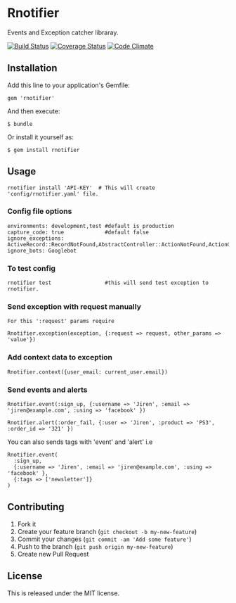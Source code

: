 # Rnotifier

Events and Exception catcher libraray.

[![Build Status](https://travis-ci.org/jiren/rnotifier.png?branch=master)](https://travis-ci.org/jiren/rnotifier) 
 [![Coverage Status](https://coveralls.io/repos/jiren/rnotifier/badge.png?branch=master)](https://coveralls.io/r/jiren/rnotifier?branch=master)
 [![Code Climate](https://codeclimate.com/github/jiren/rnotifier.png)](https://codeclimate.com/github/jiren/rnotifier)

## Installation

Add this line to your application's Gemfile:

    gem 'rnotifier'

And then execute:

    $ bundle

Or install it yourself as:

    $ gem install rnotifier

## Usage

    rnotifier install 'API-KEY'  # This will create 'config/rnotifier.yaml' file.

### Config file options

    environments: development,test #default is production
    capture_code: true             #default false
    ignore_exceptions: ActiveRecord::RecordNotFound,AbstractController::ActionNotFound,ActionController::RoutingError
    ignore_bots: Googlebot

### To test config

    rnotifier test                 #this will send test exception to rnotifier.


### Send exception with request manually
    For this ':request' params require

    Rnotifier.exception(exception, {:request => request, other_params => 'value'})

### Add context data to exception

    Rnotifier.context({user_email: current_user.email})

### Send events and alerts

    Rnotifier.event(:sign_up, {:username => 'Jiren', :email => 'jiren@example.com', :using => 'facebook' })

    Rnotifier.alert(:order_fail, {:user => 'Jiren', :product => 'PS3', :order_id => '321' })


You can also sends tags with 'event' and 'alert'
i.e

    Rnotifier.event(
      :sign_up, 
      {:username => 'Jiren', :email => 'jiren@example.com', :using => 'facebook' },
      {:tags => ['newsletter']}
    )


## Contributing

1. Fork it
2. Create your feature branch (`git checkout -b my-new-feature`)
3. Commit your changes (`git commit -am 'Add some feature'`)
4. Push to the branch (`git push origin my-new-feature`)
5. Create new Pull Request

License
-------
This is released under the MIT license.
